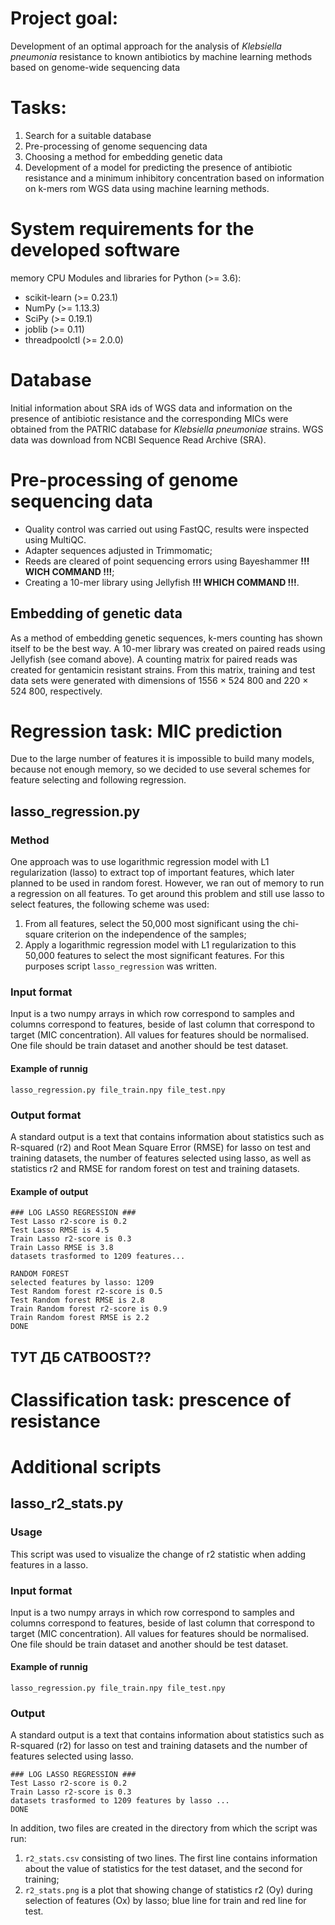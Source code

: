 # Project goal:
Development of an optimal approach for the analysis of *Klebsiella pneumonia* resistance to known antibiotics by machine learning methods based on genome-wide sequencing data

# Tasks:
1) Search for a suitable database
2) Pre-processing of genome sequencing data
3) Choosing a method for embedding genetic data
4) Development of a model for predicting the presence of antibiotic resistance and a minimum inhibitory concentration based on information on k-mers rom WGS data using machine learning methods.

# System requirements for the developed software
memory
CPU
Modules and libraries for Python (>= 3.6):
* scikit-learn (>= 0.23.1)
* NumPy (>= 1.13.3)
* SciPy (>= 0.19.1)
* joblib (>= 0.11)
* threadpoolctl (>= 2.0.0)



# Database
Initial information about SRA ids of WGS data and information on the presence of antibiotic resistance and the corresponding MICs were obtained from the PATRIC database for *Klebsiella pneumoniae* strains.
WGS data was download from NCBI Sequence Read Archive (SRA).

# Pre-processing of genome sequencing data
* Quality control was carried out using FastQC, results were inspected using MultiQC.
* Adapter sequences adjusted in Trimmomatic;
* Reeds are cleared of point sequencing errors using Bayeshammer __!!! WICH COMMAND !!!__;
* Creating a 10-mer library using Jellyfish __!!! WHICH COMMAND !!!__.

## Embedding of genetic data
As a method of embedding genetic sequences, k-mers counting has shown itself to be the best way. A 10-mer library was created on paired reads using Jellyfish (see comand above). A counting matrix for paired reads was created for gentamicin resistant strains. From this matrix, training and test data sets were generated with dimensions of 1556 × 524 800 and 220 × 524 800, respectively. 

# Regression task: MIC prediction
Due to the large number of features it is impossible to build many models, because not enough memory, so we decided to use several schemes for feature selecting and following regression.

## lasso_regression.py
### Method
One approach was to use logarithmic regression model with L1 regularization (lasso) to extract top of important features, which later planned to be used in random forest. However, we ran out of memory to run a regression on all features. To get around this problem and still use lasso to select features, the following scheme was used:
1) From all features, select the 50,000 most significant using the chi-square criterion on the independence of the samples;
2) Apply a logarithmic regression model with L1 regularization to this 50,000 features to select the most significant features.
For this purposes script `lasso_regression` was written.
### Input format
Input is a two numpy arrays in which row correspond to samples and columns correspond to features, beside of last column that correspond to target (MIC concentration). All values for features should be normalised. One file should be train dataset and another should be test dataset.
#### Example of runnig
``` lasso_regression.py file_train.npy file_test.npy ```

### Output format
A standard output is a text that contains information about statistics such as R-squared (r2) and Root Mean Square Error (RMSE) for lasso on test and training datasets, the number of features selected using lasso, as well as statistics r2 and RMSE for random forest on test and training datasets.

#### Example of output
```
### LOG LASSO REGRESSION ###
Test Lasso r2-score is 0.2
Test Lasso RMSE is 4.5
Train Lasso r2-score is 0.3
Train Lasso RMSE is 3.8
datasets trasformed to 1209 features...

RANDOM FOREST
selected features by lasso: 1209
Test Random forest r2-score is 0.5
Test Random forest RMSE is 2.8
Train Random forest r2-score is 0.9
Train Random forest RMSE is 2.2
DONE
```
## ТУТ ДБ CATBOOST??

# Classification task: prescence of resistance





# Additional scripts
## lasso_r2_stats.py
### Usage
This script was used to visualize the change of r2 statistic when adding features in a lasso.
### Input format
Input is a two numpy arrays in which row correspond to samples and columns correspond to features, beside of last column that correspond to target (MIC concentration). All values for features should be normalised. One file should be train dataset and another should be test dataset.
#### Example of runnig
``` lasso_regression.py file_train.npy file_test.npy ```
### Output
A standard output is a text that contains information about statistics such as R-squared (r2) for lasso on test and training datasets and the number of features selected using lasso.
```
### LOG LASSO REGRESSION ###
Test Lasso r2-score is 0.2
Train Lasso r2-score is 0.3
datasets trasformed to 1209 features by lasso ...
DONE
```
In addition, two files are created in the directory from which the script was run:
1) `r2_stats.csv` consisting of two lines. The first line contains information about the value of statistics for the test dataset, and the second for training;
2) `r2_stats.png` is a plot that showing change of statistics r2 (Oy) during selection of features (Ox) by lasso; blue line for train and red line for test.
